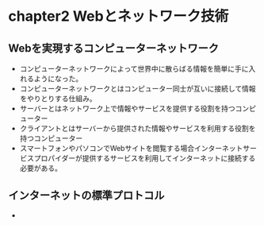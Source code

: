 # chapter2  Webとネットワーク技術
## Webを実現するコンピューターネットワーク
- コンピューターネットワークによって世界中に散らばる情報を簡単に手に入れるようになった。
- コンピューターネットワークとはコンピューター同士が互いに接続して情報をやりとりする仕組み。
- サーバーとはネットワーク上で情報やサービスを提供する役割を持つコンピューター
- クライアントとはサーバーから提供された情報やサービスを利用する役割を持つコンピューター
- スマートフォンやパソコンでWebサイトを閲覧する場合インターネットサービスプロパイダーが提供するサービスを利用してインターネットに接続する必要がある。
## インターネットの標準プロトコル
- 
